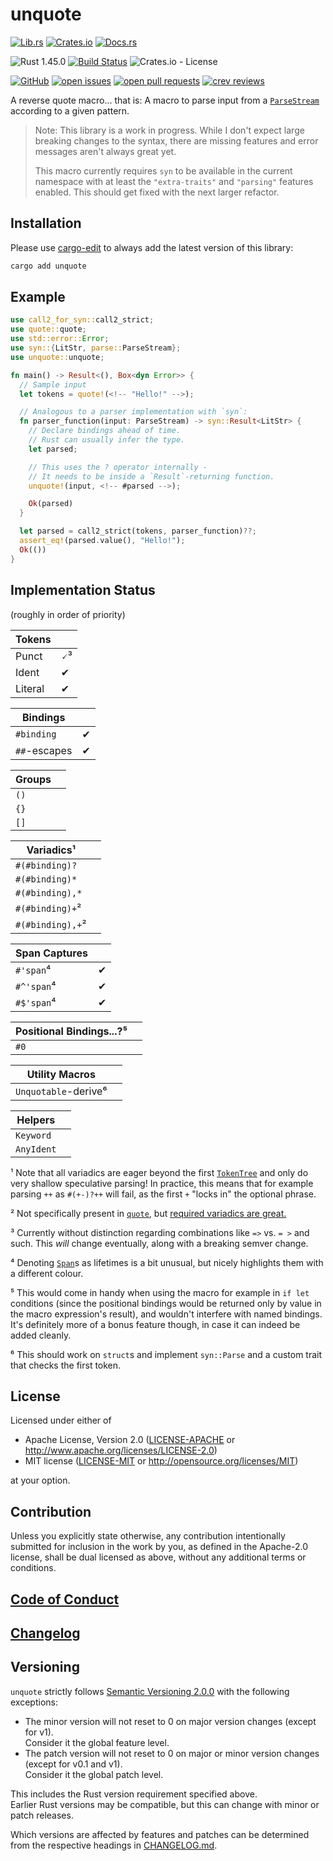 # unquote

[![Lib.rs](https://img.shields.io/badge/Lib.rs-*-84f)](https://lib.rs/crates/unquote)
[![Crates.io](https://img.shields.io/crates/v/unquote)](https://crates.io/crates/unquote)
[![Docs.rs](https://docs.rs/unquote/badge.svg)](https://docs.rs/crates/unquote)

![Rust 1.45.0](https://img.shields.io/static/v1?logo=Rust&label=&message=1.45.0&color=grey)
[![Build Status](https://travis-ci.com/Tamschi/unquote.svg?branch=develop)](https://travis-ci.com/Tamschi/unquote/branches)
![Crates.io - License](https://img.shields.io/crates/l/unquote/0.0.5)

[![GitHub](https://img.shields.io/static/v1?logo=GitHub&label=&message=%20&color=grey)](https://github.com/Tamschi/unquote)
[![open issues](https://img.shields.io/github/issues-raw/Tamschi/unquote)](https://github.com/Tamschi/unquote/issues)
[![open pull requests](https://img.shields.io/github/issues-pr-raw/Tamschi/unquote)](https://github.com/Tamschi/unquote/pulls)
[![crev reviews](https://web.crev.dev/rust-reviews/badge/crev_count/unquote.svg)](https://web.crev.dev/rust-reviews/crate/unquote/)

A reverse quote macro... that is: A macro to parse input from a [`ParseStream`] according to a given pattern.

[`ParseStream`]: https://docs.rs/syn/1/syn/parse/type.ParseStream.html

> Note: This library is a work in progress. While I don't expect large breaking changes to the syntax, there are missing features and error messages aren't always great yet.
>
> This macro currently requires `syn` to be available in the current namespace with at least the `"extra-traits"` and `"parsing"` features enabled. This should get fixed with the next larger refactor.

## Installation

Please use [cargo-edit](https://crates.io/crates/cargo-edit) to always add the latest version of this library:

```cmd
cargo add unquote
```

## Example

```rust
use call2_for_syn::call2_strict;
use quote::quote;
use std::error::Error;
use syn::{LitStr, parse::ParseStream};
use unquote::unquote;

fn main() -> Result<(), Box<dyn Error>> {
  // Sample input
  let tokens = quote!(<!-- "Hello!" -->);

  // Analogous to a parser implementation with `syn`:
  fn parser_function(input: ParseStream) -> syn::Result<LitStr> {
    // Declare bindings ahead of time.
    // Rust can usually infer the type.
    let parsed;

    // This uses the ? operator internally -
    // It needs to be inside a `Result`-returning function.
    unquote!(input, <!-- #parsed -->);

    Ok(parsed)
  }

  let parsed = call2_strict(tokens, parser_function)??;
  assert_eq!(parsed.value(), "Hello!");
  Ok(())
}
```

## Implementation Status

(roughly in order of priority)

| Tokens |  |
|-|-|
| Punct | 🗸³ |
| Ident | ✔ |
| Literal | ✔ |

| Bindings |  |
|-|-|
| `#binding` | ✔ |
| `##`-escapes | ✔ |

| Groups |  |
|-|-|
| `()` |  |
| `{}` |  |
| `[]` |  |

| Variadics¹ |  |
|-|-|
| `#(#binding)?` |  |
| `#(#binding)*` |  |
| `#(#binding),*` |  |
| `#(#binding)+`² |  |
| `#(#binding),+`² |  |

| Span Captures |  |
|-|-|
| `#'span`⁴ | ✔ |
| `#^'span`⁴ | ✔ |
| `#$'span`⁴ | ✔ |

| Positional Bindings...?⁵ |  |
|-|-|
| `#0` |  |

| Utility Macros |  |
|-|-|
| `Unquotable`-derive⁶ |  |

| Helpers |  |
|-|-|
| `Keyword` |  |
| `AnyIdent` |  |

¹  Note that all variadics are eager beyond the first [`TokenTree`] and only do very shallow speculative parsing! In practice, this means that for example parsing `++` as `#(+-)?++` will fail, as the first `+` "locks in" the optional phrase.

[`TokenTree`]: https://docs.rs/proc-macro2/1/proc_macro2/enum.TokenTree.html

² Not specifically present in [`quote`], but [required variadics are great.]

[`quote`]: https://github.com/dtolnay/quote#rust-quasi-quoting
[required variadics are great.]: https://blog.berkin.me/variadics-in-rant-4-and-why-i-think-theyre-better-ckgmrxa2200t9o9s10v7o0dh2

³ Currently without distinction regarding combinations like `=>` vs. `= >` and such. This *will* change eventually, along with a breaking semver change.

⁴ Denoting [`Span`]s as lifetimes is a bit unusual, but nicely highlights them with a different colour.

[`Span`]: https://docs.rs/proc-macro2/1.0.24/proc_macro2/struct.Span.html

⁵ This would come in handy when using the macro for example in `if let` conditions (since the positional bindings would be returned only by value in the macro expression's result), and wouldn't interfere with named bindings. It's definitely more of a bonus feature though, in case it can indeed be added cleanly.

⁶ This should work on `struct`s and implement `syn::Parse` and a custom trait that checks the first token.

## License

Licensed under either of

* Apache License, Version 2.0
   ([LICENSE-APACHE](LICENSE-APACHE) or <http://www.apache.org/licenses/LICENSE-2.0>)
* MIT license
   ([LICENSE-MIT](LICENSE-MIT) or <http://opensource.org/licenses/MIT>)

at your option.

## Contribution

Unless you explicitly state otherwise, any contribution intentionally submitted
for inclusion in the work by you, as defined in the Apache-2.0 license, shall be
dual licensed as above, without any additional terms or conditions.

## [Code of Conduct](CODE_OF_CONDUCT.md)

## [Changelog](CHANGELOG.md)

## Versioning

`unquote` strictly follows [Semantic Versioning 2.0.0](https://semver.org/spec/v2.0.0.html) with the following exceptions:

* The minor version will not reset to 0 on major version changes (except for v1).  
Consider it the global feature level.
* The patch version will not reset to 0 on major or minor version changes (except for v0.1 and v1).  
Consider it the global patch level.

This includes the Rust version requirement specified above.  
Earlier Rust versions may be compatible, but this can change with minor or patch releases.

Which versions are affected by features and patches can be determined from the respective headings in [CHANGELOG.md](CHANGELOG.md).
